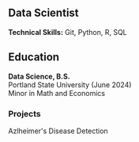 ## Data Scientist

**Technical Skills:** Git, Python, R, SQL

## Education
**Data Science, B.S.**  
Portland State University (June 2024)  
Minor in Math and Economics

### Projects
Azlheimer's Disease Detection
